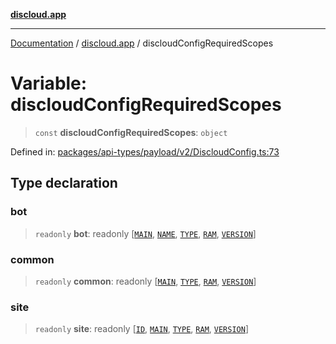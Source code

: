[**discloud.app**](../README.md)

***

[Documentation](../../packages.md) / [discloud.app](../README.md) / discloudConfigRequiredScopes

# Variable: discloudConfigRequiredScopes

> `const` **discloudConfigRequiredScopes**: `object`

Defined in: [packages/api-types/payload/v2/DiscloudConfig.ts:73](https://github.com/discloud/discloud.app/blob/bfcb626f6315ac03eb36b36e57f162cd101e1996/packages/api-types/payload/v2/DiscloudConfig.ts#L73)

## Type declaration

### bot

> `readonly` **bot**: readonly \[[`MAIN`](../enumerations/DiscloudConfigScopes.md#main), [`NAME`](../enumerations/DiscloudConfigScopes.md#name), [`TYPE`](../enumerations/DiscloudConfigScopes.md#type), [`RAM`](../enumerations/DiscloudConfigScopes.md#ram), [`VERSION`](../enumerations/DiscloudConfigScopes.md#version)\]

### common

> `readonly` **common**: readonly \[[`MAIN`](../enumerations/DiscloudConfigScopes.md#main), [`TYPE`](../enumerations/DiscloudConfigScopes.md#type), [`RAM`](../enumerations/DiscloudConfigScopes.md#ram), [`VERSION`](../enumerations/DiscloudConfigScopes.md#version)\]

### site

> `readonly` **site**: readonly \[[`ID`](../enumerations/DiscloudConfigScopes.md#id), [`MAIN`](../enumerations/DiscloudConfigScopes.md#main), [`TYPE`](../enumerations/DiscloudConfigScopes.md#type), [`RAM`](../enumerations/DiscloudConfigScopes.md#ram), [`VERSION`](../enumerations/DiscloudConfigScopes.md#version)\]
